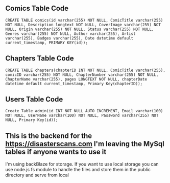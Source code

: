 ## Comics Table Code

```
CREATE TABLE comics(id varchar(255) NOT NULL, ComicTitle varchar(255) NOT NULL, Description longtext NOT NULL, CoverImage varchar(255) NOT NULL, Origin varchar(255) NOT NULL, Status varchar(255) NOT NULL, Genres varchar(255) NOT NULL, Author varchar(255), Artist varchar(255), Badges varchar(255), Date datetime default current_timestamp, PRIMARY KEY(id));
```

## Chapters Table Code

```
CREATE TABLE chapters(chapterID INT NOT NULL, ComicTitle varchar(255), comicID varchar(255) NOT NULL, ChapterNumber varchar(255) NOT NULL, ChapterName varchar(255), pages LONGTEXT NOT NULL, chapterDate datetime default current_timestamp, Primary Key(chapterID));
```

## Users Table Code

```
Create Table admin(id INT NOT NULL AUTO_INCREMENT, Email varchar(100) NOT NULL, UserName varchar(100) NOT NULL, Password varchar(255) NOT NULL, Primary Key(id));
```


## This is the backend for the https://disasterscans.com I'm leaving the MySql tables if anyone wants to use it


I'm using backBlaze for storage. If you want to use local storage you can use node.js fs module to handle the files and store them in the public directory and serve from local
